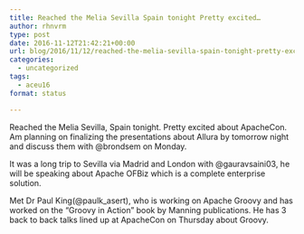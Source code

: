 ```yaml
---
title: Reached the Melia Sevilla Spain tonight Pretty excited…
author: rhnvrm
type: post
date: 2016-11-12T21:42:21+00:00
url: blog/2016/11/12/reached-the-melia-sevilla-spain-tonight-pretty-excited/
categories:
  - uncategorized
tags:
  - aceu16
format: status

---
```

Reached the Melia Sevilla, Spain tonight. Pretty excited about ApacheCon. Am planning on finalizing the presentations about Allura by tomorrow night and discuss them with @brondsem on Monday. 

It was a long trip to Sevilla via Madrid and London with @gauravsaini03, he will be speaking about Apache OFBiz which is a complete enterprise solution.

Met Dr Paul King(@paulk_asert), who is working on Apache Groovy and has worked on the &#8220;Groovy in Action&#8221; book by Manning publications. He has 3 back to back talks lined up at ApacheCon on Thursday about Groovy.